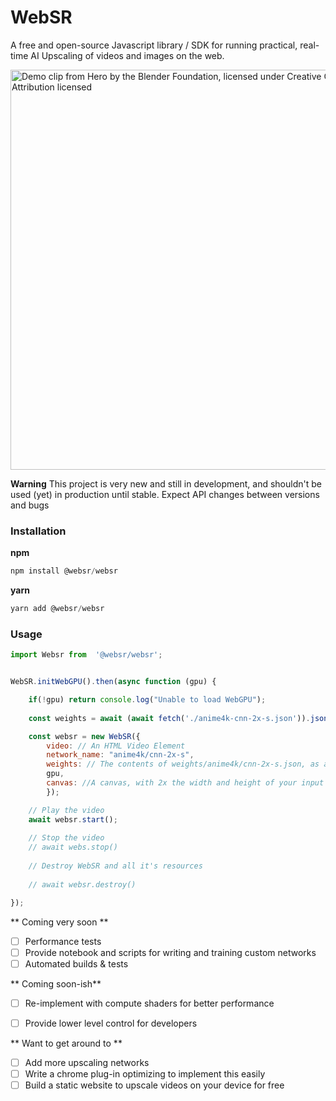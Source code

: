 # WebSR

A free and open-source Javascript library / SDK for running practical, real-time AI Upscaling of videos and images on the web.

<img width="640" title="Demo clip from Hero by the Blender Foundation, licensed under Creative Commons 4.0 Attribution licensed" alt="Demo clip from Hero by the Blender Foundation, licensed under Creative Commons 4.0 Attribution licensed" src="https://github.com/sb2702/websr/assets/5678502/82e6e764-89f4-4c8d-b8f6-dcd43d43c0f3">

**Warning**
This project is very new and still in development, and shouldn't be used (yet) in production until stable. Expect API changes between versions and bugs


### Installation

**npm**

```javascript
npm install @websr/websr
```


**yarn**

```javascript
yarn add @websr/websr
```


### Usage

```javascript
import Websr from  '@websr/websr';


WebSR.initWebGPU().then(async function (gpu) {

    if(!gpu) return console.log("Unable to load WebGPU");
    
    const weights = await (await fetch('./anime4k-cnn-2x-s.json')).json()

    const websr = new WebSR({
        video: // An HTML Video Element
        network_name: "anime4k/cnn-2x-s",
        weights: // The contents of weights/anime4k/cnn-2x-s.json, as a javascript object
        gpu,
        canvas: //A canvas, with 2x the width and height of your input video
        });

    // Play the video
    await websr.start();
    
    // Stop the video
    // await webs.stop()
    
    // Destroy WebSR and all it's resources
    
    // await websr.destroy()

});

```




** Coming very soon **
- [ ] Performance tests
- [ ] Provide notebook and scripts for writing and training custom networks
- [ ] Automated builds & tests

** Coming soon-ish**
- [ ] Re-implement with compute shaders for better performance
- [ ] Provide lower level control for developers


** Want to get around to **
- [ ] Add more upscaling networks
- [ ] Write a chrome plug-in optimizing to implement this easily
- [ ] Build a static website to upscale videos on your device for free
